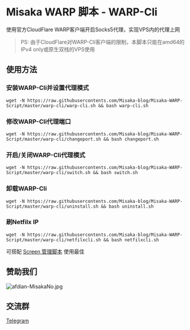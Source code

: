 # Misaka WARP 脚本 - WARP-Cli

使用官方CloudFlare WARP客户端开启Socks5代理，实现VPS内的代理上网

> PS: 由于CloudFlare对WARP-Cli客户端的限制，本脚本只能在amd64的IPv4 only或原生双栈的VPS使用

## 使用方法

### 安装WARP-Cli并设置代理模式

```shell
wget -N https://raw.githubusercontents.com/Misaka-blog/Misaka-WARP-Script/master/warp-cli/warp-cli.sh && bash warp-cli.sh
```

### 修改WARP-Cli代理端口

```shell
wget -N https://raw.githubusercontents.com/Misaka-blog/Misaka-WARP-Script/master/warp-cli/changeport.sh && bash changeport.sh
```

### 开启/关闭WARP-Cli代理模式

```shell
wget -N https://raw.githubusercontents.com/Misaka-blog/Misaka-WARP-Script/master/warp-cli/switch.sh && bash switch.sh
```


### 卸载WARP-Cli

```shell
wget -N https://raw.githubusercontents.com/Misaka-blog/Misaka-WARP-Script/master/warp-cli/uninstall.sh && bash uninstall.sh
```

### 刷Netfilx IP

```shell
wget -N https://raw.githubusercontents.com/Misaka-blog/Misaka-WARP-Script/master/warp-cli/netfilxcli.sh && bash netfilxcli.sh
```

可搭配 [Screen 管理脚本](https://github.com/Misaka-blog/screenManager) 使用最佳

## 赞助我们

![afdian-MisakaNo.jpg](https://s2.loli.net/2021/12/25/SimocqwhVg89NQJ.jpg)

## 交流群
[Telegram](https://t.me/misakanetcn)

